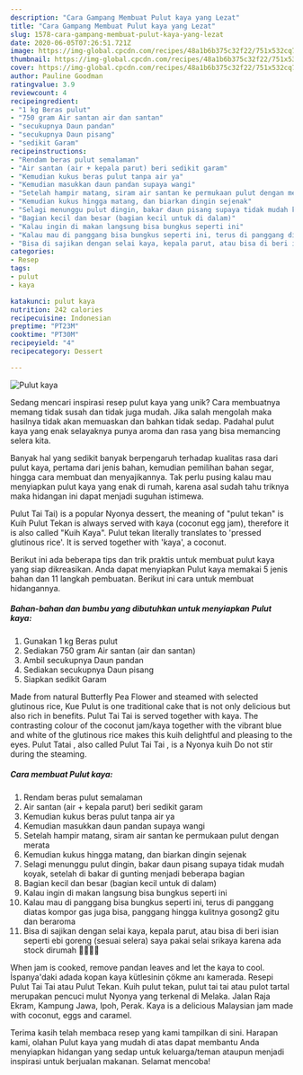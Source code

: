 ```yaml
---
description: "Cara Gampang Membuat Pulut kaya yang Lezat"
title: "Cara Gampang Membuat Pulut kaya yang Lezat"
slug: 1578-cara-gampang-membuat-pulut-kaya-yang-lezat
date: 2020-06-05T07:26:51.721Z
image: https://img-global.cpcdn.com/recipes/48a1b6b375c32f22/751x532cq70/pulut-kaya-foto-resep-utama.jpg
thumbnail: https://img-global.cpcdn.com/recipes/48a1b6b375c32f22/751x532cq70/pulut-kaya-foto-resep-utama.jpg
cover: https://img-global.cpcdn.com/recipes/48a1b6b375c32f22/751x532cq70/pulut-kaya-foto-resep-utama.jpg
author: Pauline Goodman
ratingvalue: 3.9
reviewcount: 4
recipeingredient:
- "1 kg Beras pulut"
- "750 gram Air santan air dan santan"
- "secukupnya Daun pandan"
- "secukupnya Daun pisang"
- "sedikit Garam"
recipeinstructions:
- "Rendam beras pulut semalaman"
- "Air santan (air + kepala parut) beri sedikit garam"
- "Kemudian kukus beras pulut tanpa air ya"
- "Kemudian masukkan daun pandan supaya wangi"
- "Setelah hampir matang, siram air santan ke permukaan pulut dengan merata"
- "Kemudian kukus hingga matang, dan biarkan dingin sejenak"
- "Selagi menunggu pulut dingin, bakar daun pisang supaya tidak mudah koyak, setelah di bakar di gunting menjadi beberapa bagian"
- "Bagian kecil dan besar (bagian kecil untuk di dalam)"
- "Kalau ingin di makan langsung bisa bungkus seperti ini"
- "Kalau mau di panggang bisa bungkus seperti ini, terus di panggang diatas kompor gas juga bisa, panggang hingga kulitnya gosong2 gitu dan beraroma"
- "Bisa di sajikan dengan selai kaya, kepala parut, atau bisa di beri isian seperti ebi goreng (sesuai selera) saya pakai selai srikaya karena ada stock dirumah 👍🏻👍🏻"
categories:
- Resep
tags:
- pulut
- kaya

katakunci: pulut kaya 
nutrition: 242 calories
recipecuisine: Indonesian
preptime: "PT23M"
cooktime: "PT30M"
recipeyield: "4"
recipecategory: Dessert

---
```



![Pulut kaya](https://img-global.cpcdn.com/recipes/48a1b6b375c32f22/751x532cq70/pulut-kaya-foto-resep-utama.jpg)

Sedang mencari inspirasi resep pulut kaya yang unik? Cara membuatnya memang tidak susah dan tidak juga mudah. Jika salah mengolah maka hasilnya tidak akan memuaskan dan bahkan tidak sedap. Padahal pulut kaya yang enak selayaknya punya aroma dan rasa yang bisa memancing selera kita.

Banyak hal yang sedikit banyak berpengaruh terhadap kualitas rasa dari pulut kaya, pertama dari jenis bahan, kemudian pemilihan bahan segar, hingga cara membuat dan menyajikannya. Tak perlu pusing kalau mau menyiapkan pulut kaya yang enak di rumah, karena asal sudah tahu triknya maka hidangan ini dapat menjadi suguhan istimewa.

Pulut Tai Tai) is a popular Nyonya dessert, the meaning of &#34;pulut tekan&#34; is Kuih Pulut Tekan is always served with kaya (coconut egg jam), therefore it is also called &#34;Kuih Kaya&#34;. Pulut tekan literally translates to &#39;pressed glutinous rice&#39;. It is served together with &#39;kaya&#39;, a coconut.


Berikut ini ada beberapa tips dan trik praktis untuk membuat pulut kaya yang siap dikreasikan. Anda dapat menyiapkan Pulut kaya memakai 5 jenis bahan dan 11 langkah pembuatan. Berikut ini cara untuk membuat hidangannya.

<!--inarticleads1-->

##### Bahan-bahan dan bumbu yang dibutuhkan untuk menyiapkan Pulut kaya:

1. Gunakan 1 kg Beras pulut
1. Sediakan 750 gram Air santan (air dan santan)
1. Ambil secukupnya Daun pandan
1. Sediakan secukupnya Daun pisang
1. Siapkan sedikit Garam


Made from natural Butterfly Pea Flower and steamed with selected glutinous rice, Kue Pulut is one traditional cake that is not only delicious but also rich in benefits. Pulut Tai Tai is served together with kaya. The contrasting colour of the coconut jam/kaya together with the vibrant blue and white of the glutinous rice makes this kuih delightful and pleasing to the eyes. Pulut Tatai , also called Pulut Tai Tai , is a Nyonya kuih Do not stir during the steaming. 

<!--inarticleads2-->

##### Cara membuat Pulut kaya:

1. Rendam beras pulut semalaman
1. Air santan (air + kepala parut) beri sedikit garam
1. Kemudian kukus beras pulut tanpa air ya
1. Kemudian masukkan daun pandan supaya wangi
1. Setelah hampir matang, siram air santan ke permukaan pulut dengan merata
1. Kemudian kukus hingga matang, dan biarkan dingin sejenak
1. Selagi menunggu pulut dingin, bakar daun pisang supaya tidak mudah koyak, setelah di bakar di gunting menjadi beberapa bagian
1. Bagian kecil dan besar (bagian kecil untuk di dalam)
1. Kalau ingin di makan langsung bisa bungkus seperti ini
1. Kalau mau di panggang bisa bungkus seperti ini, terus di panggang diatas kompor gas juga bisa, panggang hingga kulitnya gosong2 gitu dan beraroma
1. Bisa di sajikan dengan selai kaya, kepala parut, atau bisa di beri isian seperti ebi goreng (sesuai selera) saya pakai selai srikaya karena ada stock dirumah 👍🏻👍🏻


When jam is cooked, remove pandan leaves and let the kaya to cool. İspanya&#39;daki adada kopan kaya kütlesinin çökme anı kamerada. Resepi Pulut Tai Tai atau Pulut Tekan. Kuih pulut tekan, pulut tai tai atau pulot tartal merupakan pencuci mulut Nyonya yang terkenal di Melaka. Jalan Raja Ekram, Kampung Jawa, Ipoh, Perak. Kaya is a delicious Malaysian jam made with coconut, eggs and caramel. 

Terima kasih telah membaca resep yang kami tampilkan di sini. Harapan kami, olahan Pulut kaya yang mudah di atas dapat membantu Anda menyiapkan hidangan yang sedap untuk keluarga/teman ataupun menjadi inspirasi untuk berjualan makanan. Selamat mencoba!
